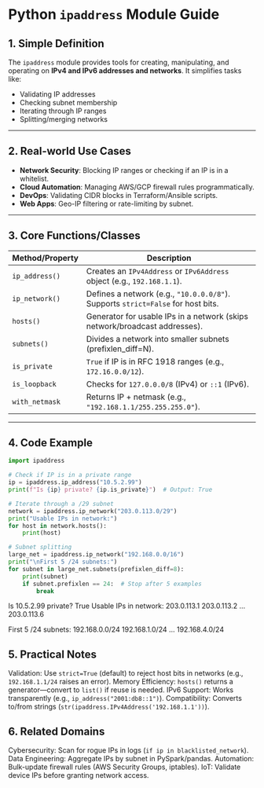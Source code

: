 # Python `ipaddress` Module Guide

## 1. Simple Definition  
The `ipaddress` module provides tools for creating, manipulating, and operating on **IPv4 and IPv6 addresses and networks**. It simplifies tasks like:
- Validating IP addresses  
- Checking subnet membership  
- Iterating through IP ranges  
- Splitting/merging networks  

---

## 2. Real-world Use Cases  
- **Network Security**: Blocking IP ranges or checking if an IP is in a whitelist.  
- **Cloud Automation**: Managing AWS/GCP firewall rules programmatically.  
- **DevOps**: Validating CIDR blocks in Terraform/Ansible scripts.  
- **Web Apps**: Geo-IP filtering or rate-limiting by subnet.  

---

## 3. Core Functions/Classes  

| Method/Property       | Description                                                                 |
|-----------------------|----------------------------------------------------------------------------|
| `ip_address()`        | Creates an `IPv4Address` or `IPv6Address` object (e.g., `192.168.1.1`).    |
| `ip_network()`        | Defines a network (e.g., `"10.0.0.0/8"`). Supports `strict=False` for host bits. |
| `hosts()`             | Generator for usable IPs in a network (skips network/broadcast addresses).  |
| `subnets()`           | Divides a network into smaller subnets (prefixlen_diff=N).                  |
| `is_private`          | `True` if IP is in RFC 1918 ranges (e.g., `172.16.0.0/12`).               |
| `is_loopback`         | Checks for `127.0.0.0/8` (IPv4) or `::1` (IPv6).                          |
| `with_netmask`        | Returns IP + netmask (e.g., `"192.168.1.1/255.255.255.0"`).               |

---

## 4. Code Example  

```python
import ipaddress

# Check if IP is in a private range
ip = ipaddress.ip_address("10.5.2.99")
print(f"Is {ip} private? {ip.is_private}")  # Output: True

# Iterate through a /29 subnet
network = ipaddress.ip_network("203.0.113.0/29")
print("Usable IPs in network:")
for host in network.hosts():
    print(host)

# Subnet splitting
large_net = ipaddress.ip_network("192.168.0.0/16")
print("\nFirst 5 /24 subnets:")
for subnet in large_net.subnets(prefixlen_diff=8):
    print(subnet)
    if subnet.prefixlen == 24:  # Stop after 5 examples
        break
```

Is 10.5.2.99 private? True
Usable IPs in network:
203.0.113.1
203.0.113.2
...
203.0.113.6

First 5 /24 subnets:
192.168.0.0/24
192.168.1.0/24
...
192.168.4.0/24

## 5. Practical Notes
Validation: Use `strict=True` (default) to reject host bits in networks (e.g., `192.168.1.1/24` raises an error).
Memory Efficiency: `hosts()` returns a generator—convert to `list()` if reuse is needed.
IPv6 Support: Works transparently (e.g., `ip_address("2001:db8::1")`).
Compatibility: Converts to/from strings (`str(ipaddress.IPv4Address('192.168.1.1'))`).

## 6. Related Domains
Cybersecurity: Scan for rogue IPs in logs (`if ip in blacklisted_network`).
Data Engineering: Aggregate IPs by subnet in PySpark/pandas.
Automation: Bulk-update firewall rules (AWS Security Groups, iptables).
IoT: Validate device IPs before granting network access.
